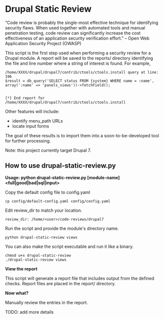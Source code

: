 # Drupal Static Review


“Code review is probably the single-most effective technique for identifying
security flaws. When used together with automated tools and manual
penetration testing, code review can significantly increase the cost
effectiveness of an application security verification effort.” – Open Web
Application Security Project (OWASP)

This script is the first step used when performing a security review for a
Drupal module. A report will be saved to the reports/ directory identifying
the file and line number where a string of interest is found. For example,

```
/home/XXXX/drupal/drupal7/contrib/ctools/ctools.install query at line: 196
$result = db_query('SELECT status FROM {system} WHERE name = :name', array(':name' => 'panels_views'))->fetchField();


[*] End report for /home/XXXX/drupal/drupal7/contrib/ctools/ctools.install 
```

Other features will include:

- identify menu_path URLs
- locate input forms

The goal of these results is to import them into a soon-to-be-developed tool
for further processing.

Note: this project currently target Drupal 7.


## How to use drupal-static-review.py

**Usage: python drupal-static-review.py [module-name] <full|good|bad|sql|input>**

Copy the default config file to config.yaml

```
cp config/default-config.yaml config/config.yaml
```


Edit review_dir to match your location.

```
review_dir: /home/<user>/code-reviews/drupal7
```
    

Run the script and provide the module's directory name.

```
python drupal-static-review views
```
    

You can also make the script executable and run it like a binary.

```
chmod u+x drupal-static-review
./drupal-static-review views
```


**View the report**

This script will generate a report file that includes output from the defined
checks. Report files are placed in the report/ directory.


**Now what?**

Manually review the entries in the report. 

TODO: add more details





